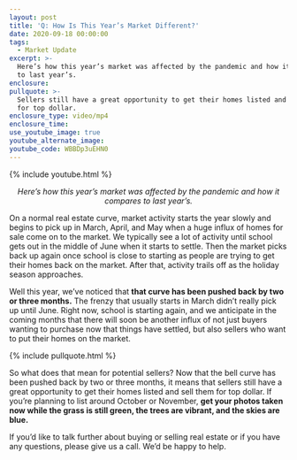 ```yaml
---
layout: post
title: 'Q: How Is This Year’s Market Different?'
date: 2020-09-18 00:00:00
tags:
  - Market Update
excerpt: >-
  Here’s how this year’s market was affected by the pandemic and how it compares
  to last year’s.
enclosure:
pullquote: >-
  Sellers still have a great opportunity to get their homes listed and sell them
  for top dollar.
enclosure_type: video/mp4
enclosure_time:
use_youtube_image: true
youtube_alternate_image:
youtube_code: WBBDp3uEHN0
---
```


{% include youtube.html %}

<p style="text-align: center;"><em>Here’s how this year’s market was affected by the pandemic and how it compares to last year’s.</em></p>

On a normal real estate curve, market activity starts the year slowly and begins to pick up in March, April, and May when a huge influx of homes for sale come on to the market. We typically see a lot of activity until school gets out in the middle of June when it starts to settle. Then the market picks back up again once school is close to starting as people are trying to get their homes back on the market. After that, activity trails off as the holiday season approaches.

Well this year, we’ve noticed that **that curve has been pushed back by two or three months.** The frenzy that usually starts in March didn’t really pick up until June. Right now, school is starting again, and we anticipate in the coming months that there will soon be another influx of not just buyers wanting to purchase now that things have settled, but also sellers who want to put their homes on the market.

{% include pullquote.html %}

So what does that mean for potential sellers? Now that the bell curve has been pushed back by two or three months, it means that sellers still have a great opportunity to get their homes listed and sell them for top dollar. If you’re planning to list around October or November, **get your photos taken now while the grass is still green, the trees are vibrant, and the skies are blue.**

If you’d like to talk further about buying or selling real estate or if you have any questions, please give us a call. We’d be happy to help.